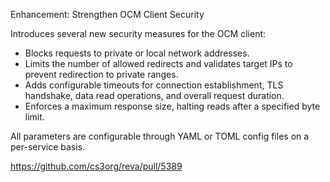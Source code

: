 Enhancement: Strengthen OCM Client Security

Introduces several new security measures for the OCM client:

- Blocks requests to private or local network addresses.
- Limits the number of allowed redirects and validates target IPs to prevent redirection to private ranges.
- Adds configurable timeouts for connection establishment, TLS handshake, data read operations, and overall request duration.
- Enforces a maximum response size, halting reads after a specified byte limit.

All parameters are configurable through YAML or TOML config files on a per-service basis.

https://github.com/cs3org/reva/pull/5389
